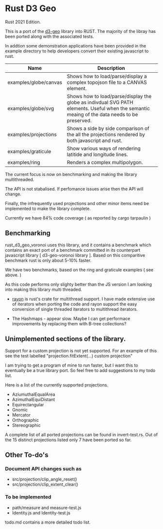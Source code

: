 # Rust D3 Geo
Rust 2021 Edition.

This is a port of the [d3-geo](https://github.com/d3/d3-geo) library into RUST. The majority of the libray has been ported along with the associated tests.

In addtion some demonstration applications have been provided in the example directory to help developers convert their existing javascript to rust.

| Name | Description|
--- | ---|
| examples/globe/canvas | Shows how to load/parse/display  a complex topojson file to a CANVAS element.|
| examples/globe/svg  | Shows how to load/parse/display the globe as indivdual SVG PATH elements. Useful when the semantic meaing of the data needs to be preserved.|
| examples/projections | Shows a side by side comparison of the all the projections rendered by both javascript and rust.|
| examples/graticule | Show various ways of rendering latitide and longitude lines.|
| examples/ring | Renders a complex multipolygon.|

The current focus is now on benchmarking and making the library multithreaded.

The API is not stabalised. If perfomance issues arise then the API will change.

Finally, the infrequently used projections and other minor items need be implemented to make the library complete.

Currently we have 84% code coverage ( as reported by cargo tarpaulin )


## Benchmarking

rust_d3_geo_voronoi uses this library, and it contains a benchmark which contains an exact port of a benchmark committed in its counterpart javascript library [ d3-geo-voronoi library ]. Based on this comparitive benchmark rust is only about 5-10% faster.

We have two benchmarks, based on the ring and graticule examples ( see above. )

As this code performs only slighty better than the JS version I am looking into making this library multi threaded.

* [rayon](https://docs.rs/rayon/latest/rayon/index.html) is rust's crate for multithread support.
I have made extensive use of iterators when porting the code and rayon support the easy conversion of single threaded iterators to multithread iterators.

* The Hashmaps - appear slow.
  Maybe I can get performace improvements by replacing them with B-tree collections?

## Unimplemented sections of the library.

Support for a custom projection is not yet supported.
For an example of this see the test labelled "projection.fitExtent(…) custom projection"

I am trying to get a program of mine to run faster, but I want this to eventually be a true library port. So feel free to add suggestions to my todo list.

Here is a list of the currently supported projections.
* AziumuthalEqualArea
* AzimuthalEquiDistant
* Equirectangular
* Gnomic
* Mercator
* Orthographic
* Stereographic

A complete list of all ported projections can be found in invert-test.rs. Out of the 15 distinct projections listed only 7 have been ported so far.

## Other To-do's

### Document API changes such as
  * src/projection/clip_angle_reset()
  * src/projection/clip_extent_clear()

### To be implemented
  * path/measure and measure-test.js
  * Identity.js and Identity-test.js

todo.md contains a more detailed todo list.
